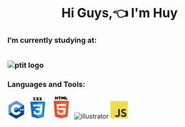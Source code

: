 <h1 align="center">Hi Guys,👈 I'm Huy</h1>
<h3 align="left"> 
  I’m currently studying at: <br> <br>
    <p align="left">
      <img src="https://upload.wikimedia.org/wikipedia/commons/d/d7/Logo_PTIT.jpg"c alt="ptit logo" width="40" height="40">
    </p>
</h3>
<h3 align="left">Languages and Tools:</h3>
<p align="left">
  <img src="https://raw.githubusercontent.com/devicons/devicon/master/icons/cplusplus/cplusplus-original.svg" alt="cplusplus" width="40" height="40"/>  
  <img src="https://raw.githubusercontent.com/devicons/devicon/master/icons/css3/css3-original-wordmark.svg" alt="css3" width="48" height="48"/> 
  <img src="https://raw.githubusercontent.com/devicons/devicon/master/icons/html5/html5-original-wordmark.svg" alt="html5" width="50" height="50"/>  
  <img src="https://www.vectorlogo.zone/logos/adobe_illustrator/adobe_illustrator-icon.svg" alt="illustrator" width="40" height="40"/>  
  <img src="https://raw.githubusercontent.com/devicons/devicon/master/icons/javascript/javascript-original.svg" alt="javascript" width="40" height="40"/> 
</p>
